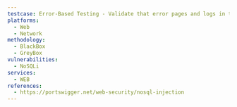 ```yaml
---
testcase: Error-Based Testing - Validate that error pages and logs in the Web (HTTP/HTTPS) service do not leak sensitive database, schema, or application logic information
platforms: 
  - Web
  - Network
methodology: 
  - BlackBox
  - GreyBox
vulnerabilities:
  - NoSQLi
services:
  - WEB
references:
  - https://portswigger.net/web-security/nosql-injection
---
```

